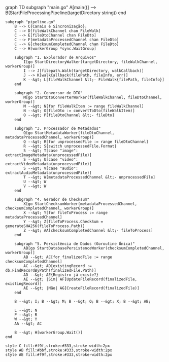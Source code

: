 graph TD
    subgraph "main.go"
        A[main()] --> B(StartFileProcessingPipeline(targetDirectory string))
    end

    subgraph "pipeline.go"
        B --> C{Canais e Sincronização};
        C --> D[fileWalkChannel chan FileWalk]
        C --> E[fileDtoChannel chan FileDto]
        C --> F[metadataProcessedChannel chan FileDto]
        C --> G[checksumCompletedChannel chan FileDto]
        C --> H[workerGroup *sync.WaitGroup]

        subgraph "1. Explorador de Arquivos"
            I[go StartDirectoryWalker(targetDirectory, fileWalkChannel, workerGroup)]
            I --> J[filepath.Walk(targetDirectory, walkCallback)]
            J --> K[walkCallback(filePath, fileInfo, err)]
            K --&gt; L[fileWalkChannel &lt;- FileWalk{filePath, fileInfo}]
        end

        subgraph "2. Conversor de DTO"
            M[go StartDtoConverterWorker(fileWalkChannel, fileDtoChannel, workerGroup)]
            M --&gt; N[for fileWalkItem := range fileWalkChannel]
            N --&gt; O[fileDto := convertToDto(fileWalkItem)]
            O --&gt; P[fileDtoChannel &lt;- fileDto]
        end

        subgraph "3. Processador de Metadados"
            Q[go StartMetadataWorker(fileDtoChannel, metadataProcessedChannel, workerGroup)]
            Q --&gt; R[for unprocessedFile := range fileDtoChannel]
            R --&gt; S{switch unprocessedFile.Format}
            S --&gt; T[case "image": extractImageMetadata(unprocessedFile)]
            S --&gt; U[case "video": extractVideoMetadata(unprocessedFile)]
            S --&gt; V[case "audio": extractAudioMetadata(unprocessedFile)]
            T --&gt; W[metadataProcessedChannel &lt;- unprocessedFile]
            U --&gt; W
            V --&gt; W
        end

        subgraph "4. Gerador de Checksum"
            X[go StartChecksumWorker(metadataProcessedChannel, checksumCompletedChannel, workerGroup)]
            X --&gt; Y[for fileToProcess := range metadataProcessedChannel]
            Y --&gt; Z[fileToProcess.CheckSum = generateSHA256(fileToProcess.Path)]
            Z --&gt; AA[checksumCompletedChannel &lt;- fileToProcess]
        end

        subgraph "5. Persistência de Dados (Goroutine Única)"
            AB[go StartDatabasePersistenceWorker(checksumCompletedChannel, workerGroup)]
            AB --&gt; AC[for finalizedFile := range checksumCompletedChannel]
            AC --&gt; AD[existingRecord := db.FindRecordByPath(finalizedFile.Path)]
            AD --&gt; AE{Registro já existe?}
            AE --&gt; |Sim| AF[UpdateFileRecord(finalizedFile, existingRecord)]
            AE --&gt; |Não| AG[CreateFileRecord(finalizedFile)]
        end

        B --&gt; I; B --&gt; M; B --&gt; Q; B --&gt; X; B --&gt; AB;

        L --&gt; N
        P --&gt; R
        W --&gt; Y
        AA --&gt; AC

        B --&gt; H[workerGroup.Wait()]
    end

    style C fill:#f9f,stroke:#333,stroke-width:2px
    style AB fill:#bbf,stroke:#333,stroke-width:2px
    style AE fill:#f9f,stroke:#333,stroke-width:2px
